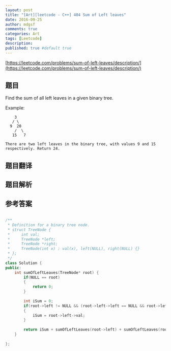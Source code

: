 ```yaml
---
layout: post
title: "[Art][leetcode - C++] 404 Sum of Left leaves"
date: 2016-09-25
author: mdgsf
comments: true
categories: Art
tags: [Leetcode]
description:
published: true #default true
---
```


[https://leetcode.com/problems/sum-of-left-leaves/description/](https://leetcode.com/problems/sum-of-left-leaves/description/)

## 题目

Find the sum of all left leaves in a given binary tree.

Example: 

```
    3
   / \
  9  20
    /  \
   15   7

There are two left leaves in the binary tree, with values 9 and 15 respectively. Return 24.
```

## 题目翻译

## 题目解析

## 参考答案

```cpp

/**
 * Definition for a binary tree node.
 * struct TreeNode {
 *     int val;
 *     TreeNode *left;
 *     TreeNode *right;
 *     TreeNode(int x) : val(x), left(NULL), right(NULL) {}
 * };
 */
class Solution {
public:
    int sumOfLeftLeaves(TreeNode* root) {
        if(NULL == root)
        {
            return 0;
        }
        
        int iSum = 0;
        if(root->left != NULL && (root->left->left == NULL && root->left->right == NULL))
        {
            iSum = root->left->val;
        }
        
        return iSum + sumOfLeftLeaves(root->left) + sumOfLeftLeaves(root->right);
    }
    
};

```
